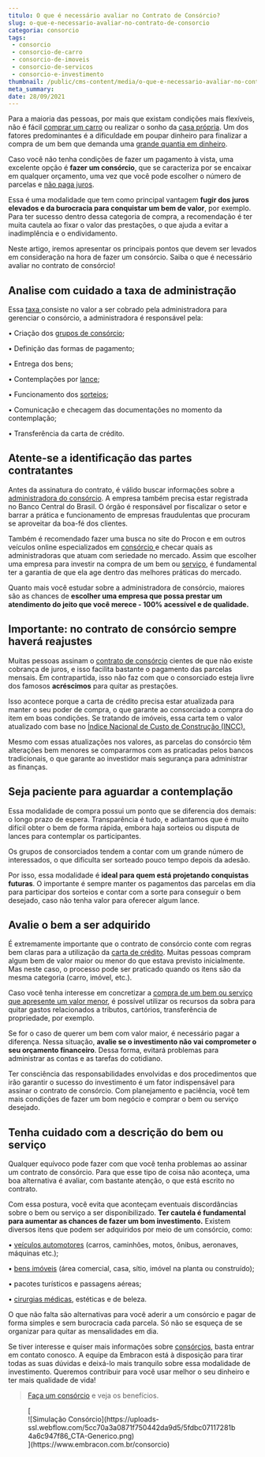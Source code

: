 ```yaml
---
titulo: O que é necessário avaliar no Contrato de Consórcio?
slug: o-que-e-necessario-avaliar-no-contrato-de-consorcio
categoria: consorcio
tags:
 - consorcio
 - consorcio-de-carro
 - consorcio-de-imoveis
 - consorcio-de-servicos
 - consorcio-e-investimento
thumbnail: /public/cms-content/media/o-que-e-necessario-avaliar-no-contrato-de-consorcio.jpg
meta_summary: 
date: 28/09/2021
---
```

Para a maioria das pessoas, por mais que existam condições mais flexíveis, não é fácil [comprar um carro](https://www.embracon.com.br/blog/como-comprar-um-carro-com-r-100-00-por-semana) ou realizar o sonho da [casa própria](https://www.embracon.com.br/imoveis/consorcio-da-casa-propria). Um dos fatores predominantes é a dificuldade em poupar dinheiro para finalizar a compra de um bem que demanda uma [grande quantia em dinheiro](https://www.embracon.com.br/blog/8-motivos-que-comprovam-que-consorcio-e-investimento).

Caso você não tenha condições de fazer um pagamento à vista, uma excelente opção é **fazer um consórcio**, que se caracteriza por se encaixar em qualquer orçamento, uma vez que você pode escolher o número de parcelas e [não paga juros](https://www.embracon.com.br/blog/consorcio-nao-tem-juros-entenda).

Essa é uma modalidade que tem como principal vantagem **fugir dos juros elevados e da burocracia para conquistar um bem de valor**, por exemplo. Para ter sucesso dentro dessa categoria de compra, a recomendação é ter muita cautela ao fixar o valor das prestações, o que ajuda a evitar a inadimplência e o endividamento.

Neste artigo, iremos apresentar os principais pontos que devem ser levados em consideração na hora de fazer um consórcio. Saiba o que é necessário avaliar no contrato de consórcio!

Analise com cuidado a taxa de administração
-------------------------------------------

Essa [taxa ](https://www.embracon.com.br/blog/como-funciona-a-taxa-de-administracao-de-um-consorcio)consiste no valor a ser cobrado pela administradora para gerenciar o consórcio, a administradora é responsável pela:

 • Criação dos [grupos de consórcio](https://www.embracon.com.br/conhecaoconsorcio/o-que-e-um-grupo-de-consorcio);

 • Definição das formas de pagamento;

 • Entrega dos bens;

 • Contemplações por [lance](https://www.embracon.com.br/conhecaoconsorcio/o-que-e-o-lance);

 • Funcionamento dos [sorteios](https://www.embracon.com.br/conhecaoconsorcio/como-sao-realizados-os-sorteios-nas-assembleias);

 • Comunicação e checagem das documentações no momento da contemplação;

 • Transferência da carta de crédito.

Atente-se a identificação das partes contratantes
-------------------------------------------------

Antes da assinatura do contrato, é válido buscar informações sobre a [administradora do consórcio](https://www.embracon.com.br/blog/afinal-o-que-uma-administradora-de-consorcio-faz). A empresa também precisa estar registrada no Banco Central do Brasil. O órgão é responsável por fiscalizar o setor e barrar a prática e funcionamento de empresas fraudulentas que procuram se aproveitar da boa-fé dos clientes.

Também é recomendado fazer uma busca no site do Procon e em outros veículos online especializados em [consórcio ](https://www.embracon.com.br/blog/entenda-como-o-consorcio-pode-te-ajudar-a-manter-a-estabilidade-financeira)e checar quais as administradoras que atuam com seriedade no mercado. Assim que escolher uma empresa para investir na compra de um bem ou [serviço](https://www.embracon.com.br/consorcio-servicos), é fundamental ter a garantia de que ela age dentro das melhores práticas do mercado.

Quanto mais você estudar sobre a administradora de consórcio, maiores são as chances de **escolher uma empresa que possa prestar um atendimento do jeito que você merece - 100% acessível e de qualidade.**

Importante: no contrato de consórcio sempre haverá reajustes
------------------------------------------------------------

Muitas pessoas assinam o [contrato de consórcio](https://www.embracon.com.br/blog/saiba-o-que-avaliar-antes-de-assinar-um-contrato-de-consorcio) cientes de que não existe cobrança de juros, e isso facilita bastante o pagamento das parcelas mensais. Em contrapartida, isso não faz com que o consorciado esteja livre dos famosos **acréscimos** para quitar as prestações.

Isso acontece porque a carta de crédito precisa estar atualizada para manter o seu poder de compra, o que garante ao consorciado a compra do item em boas condições. Se tratando de imóveis, essa carta tem o valor atualizado com base no [Índice Nacional de Custo de Construção (INCC).](https://www.embracon.com.br/blog/incc-e-ipca-por-que-eles-sao-tao-importantes-no-consorcio)

Mesmo com essas atualizações nos valores, as parcelas do consórcio têm alterações bem menores se compararmos com as praticadas pelos bancos tradicionais, o que garante ao investidor mais segurança para administrar as finanças.

Seja paciente para aguardar a contemplação
------------------------------------------

Essa modalidade de compra possui um ponto que se diferencia dos demais: o longo prazo de espera. Transparência é tudo, e adiantamos que é muito difícil obter o bem de forma rápida, embora haja sorteios ou disputa de lances para contemplar os participantes.

Os grupos de consorciados tendem a contar com um grande número de interessados, o que dificulta ser sorteado pouco tempo depois da adesão.

Por isso, essa modalidade é **ideal para quem está projetando conquistas futuras**. O importante é sempre manter os pagamentos das parcelas em dia para participar dos sorteios e contar com a sorte para conseguir o bem desejado, caso não tenha valor para oferecer algum lance.

Avalie o bem a ser adquirido
----------------------------

É extremamente importante que o contrato de consórcio conte com regras bem claras para a utilização da [carta de crédito](https://www.embracon.com.br/blog/o-que-voce-precisa-saber-sobre-a-carta-de-credito-de-consorcios). Muitas pessoas compram algum bem de valor maior ou menor do que estava previsto inicialmente. Mas neste caso, o processo pode ser praticado quando os itens são da mesma categoria (carro, imóvel, etc.).

Caso você tenha interesse em concretizar a [compra de um bem ou serviço que apresente um valor menor](https://www.embracon.com.br/blog/e-possivel-adquirir-um-bem-de-valor-mais-baixo-que-minha-carta-de-credito), é possível utilizar os recursos da sobra para quitar gastos relacionados a tributos, cartórios, transferência de propriedade, por exemplo.

Se for o caso de querer um bem com valor maior, é necessário pagar a diferença. Nessa situação, **avalie se o investimento não vai comprometer o seu orçamento financeiro**. Dessa forma, evitará problemas para administrar as contas e as tarefas do cotidiano.

Ter consciência das responsabilidades envolvidas e dos procedimentos que irão garantir o sucesso do investimento é um fator indispensável para assinar o contrato de consórcio. Com planejamento e paciência, você tem mais condições de fazer um bom negócio e comprar o bem ou serviço desejado.

Tenha cuidado com a descrição do bem ou serviço
-----------------------------------------------

Qualquer equívoco pode fazer com que você tenha problemas ao assinar um contrato de consórcio. Para que esse tipo de coisa não aconteça, uma boa alternativa é avaliar, com bastante atenção, o que está escrito no contrato.

Com essa postura, você evita que aconteçam eventuais discordâncias sobre o bem ou serviço a ser disponibilizado. **Ter cautela é fundamental para aumentar as chances de fazer um bom investimento.** Existem diversos itens que podem ser adquiridos por meio de um consórcio, como:

 • [veículos automotores](https://www.embracon.com.br/consorcio-de-carros) (carros, caminhões, motos, ônibus, aeronaves, máquinas etc.);

 • [bens imóveis](https://www.embracon.com.br/consorcio-de-imoveis) (área comercial, casa, sítio, imóvel na planta ou construído);

 • pacotes turísticos e passagens aéreas;

 • [cirurgias médicas](https://www.embracon.com.br/consorcio-servicos), estéticas e de beleza.

O que não falta são alternativas para você aderir a um consórcio e pagar de forma simples e sem burocracia cada parcela. Só não se esqueça de se organizar para quitar as mensalidades em dia.

Se tiver interesse e quiser mais informações sobre [consórcios](https://www.embracon.com.br/blog/afinal-o-que-e-o-consorcio), basta entrar em contato conosco. A equipe da Embracon está à disposição para tirar todas as suas dúvidas e deixá-lo mais tranquilo sobre essa modalidade de investimento. Queremos contribuir para você usar melhor o seu dinheiro e ter mais qualidade de vida!

> [Faça um consórcio](https://www.embracon.com.br/consorcio) e veja os benefícios.

<figure class="w-richtext-figure-type-image w-richtext-align-center">[<div>![Simulação Consórcio](https://uploads-ssl.webflow.com/5cc70a3a0871f750442da9d5/5fdbc07117281b4a6c947f86_CTA-Generico.png)</div>](https://www.embracon.com.br/consorcio)</figure>
